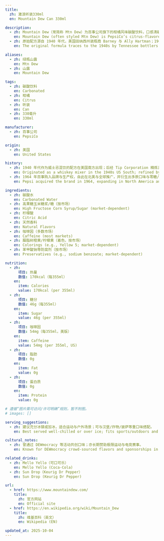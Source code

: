 ```yaml
---
title:
  zh: 激浪听装330ml
  en: Mountain Dew Can 330ml

description:
  - zh: Mountain Dew（常简称 Mtn Dew）为百事公司旗下的柑橘风味碳酸饮料，口感清新并含咖啡因（多数学术/市场版本）。
    en: Mountain Dew (often styled Mtn Dew) is PepsiCo’s citrus‑flavored carbonated soft drink, typically caffeinated with a bright, crisp taste.
  - zh: 原始配方源自 1940 年代，美国田纳西州装瓶商 Barney 与 Ally Hartman；1964 年被百事收购后扩大全球分销。
    en: The original formula traces to the 1940s by Tennessee bottlers Barney and Ally Hartman; acquired by Pepsi in 1964 and expanded widely.

aliases:
  - zh: 绿瓶山露
    en: Mtn Dew
  - zh: 山露
    en: Mountain Dew

tags:
  - zh: 碳酸饮料
    en: Carbonated
  - zh: 柑橘
    en: Citrus
  - zh: 听装
    en: Can
  - zh: 330毫升
    en: 330ml

manufacturer:
  - zh: 百事公司
    en: PepsiCo

origin:
  - zh: 美国
    en: United States

history:
  - zh: 1940 年代作为威士忌混饮的配方在美国南方出现；后经 Tip Corporation 精炼并于 1961 年推出市场。
    en: Originated as a whiskey mixer in the 1940s US South; refined by Tip Corporation and launched in 1961.
  - zh: 1964 年百事购入品牌与生产权，自此在北美与全球推广，并衍生出多款口味与零糖/能量等系列。
    en: Pepsi acquired the brand in 1964, expanding in North America and globally with many flavors and zero/energy lines.

ingredients:
  - zh: 碳酸水
    en: Carbonated Water
  - zh: 高果糖玉米糖浆/糖（按市场）
    en: High Fructose Corn Syrup/Sugar (market‑dependent)
  - zh: 柠檬酸
    en: Citric Acid
  - zh: 天然香料
    en: Natural Flavors
  - zh: 咖啡因（多数市场）
    en: Caffeine (most markets)
  - zh: 胭脂树橙黄/柠檬黄（着色，按市场）
    en: Colorings (e.g., Yellow 5; market‑dependent)
  - zh: 苯甲酸钠等防腐剂（按市场）
    en: Preservatives (e.g., sodium benzoate; market‑dependent)

nutrition:
  - zh:
      项目: 热量
      数值: 170kcal（每355ml）
    en:
      item: Calories
      value: 170kcal (per 355ml)
  - zh:
      项目: 糖分
      数值: 46g（每355ml）
    en:
      item: Sugar
      value: 46g (per 355ml)
  - zh:
      项目: 咖啡因
      数值: 54mg（每355ml，美版）
    en:
      item: Caffeine
      value: 54mg (per 355ml, US)
  - zh:
      项目: 脂肪
      数值: 0g
    en:
      item: Fat
      value: 0g
  - zh:
      项目: 蛋白质
      数值: 0g
    en:
      item: Protein
      value: 0g

# 遵循“图片需可访问/许可明确”规则，暂不附图。
# images: []

serving_suggestions:
  - zh: 建议充分冰镇或加冰，适合运动与户外场景；可与汉堡/炸物/披萨等重口味搭配。
    en: Best served well‑chilled or over ice; fits sports/outdoors and pairs with burgers, fried foods, and pizza.

cultural_notes:
  - zh: 曾通过 DEWmocracy 等活动共创口味；亦长期赞助极限运动与电竞赛事。
    en: Known for DEWmocracy crowd‑sourced flavors and sponsorships in action sports and gaming.

related_drinks:
  - zh: Mello Yello（可口可乐）
    en: Mello Yello (Coca‑Cola)
  - zh: Sun Drop（Keurig Dr Pepper）
    en: Sun Drop (Keurig Dr Pepper)

url:
  - href: https://www.mountaindew.com/
    title:
      zh: 官方网站
      en: Official site
  - href: https://en.wikipedia.org/wiki/Mountain_Dew
    title:
      zh: 维基百科（英文）
      en: Wikipedia (EN)

updated_at: 2025-10-04
---
```


